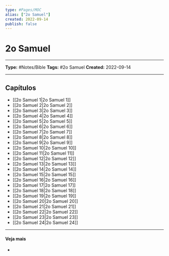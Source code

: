 ```yaml
---
type: #Pages/MOC
alias: ["2o Samuel"]
created: 2022-09-14
publish: false
---
```


# 2o Samuel

---

**Type:** #Notes/Bible
**Tags:** #2o Samuel
**Created:** 2022-09-14

---

## Capítulos

- [[2o Samuel 1|2o Samuel 1]]
- [[2o Samuel 2|2o Samuel 2]]
- [[2o Samuel 3|2o Samuel 3]]
- [[2o Samuel 4|2o Samuel 4]]
- [[2o Samuel 5|2o Samuel 5]]
- [[2o Samuel 6|2o Samuel 6]]
- [[2o Samuel 7|2o Samuel 7]]
- [[2o Samuel 8|2o Samuel 8]]
- [[2o Samuel 9|2o Samuel 9]]
- [[2o Samuel 10|2o Samuel 10]]
- [[2o Samuel 11|2o Samuel 11]]
- [[2o Samuel 12|2o Samuel 12]]
- [[2o Samuel 13|2o Samuel 13]]
- [[2o Samuel 14|2o Samuel 14]]
- [[2o Samuel 15|2o Samuel 15]]
- [[2o Samuel 16|2o Samuel 16]]
- [[2o Samuel 17|2o Samuel 17]]
- [[2o Samuel 18|2o Samuel 18]]
- [[2o Samuel 19|2o Samuel 19]]
- [[2o Samuel 20|2o Samuel 20]]
- [[2o Samuel 21|2o Samuel 21]]
- [[2o Samuel 22|2o Samuel 22]]
- [[2o Samuel 23|2o Samuel 23]]
- [[2o Samuel 24|2o Samuel 24]]

---

#### Veja mais

-
